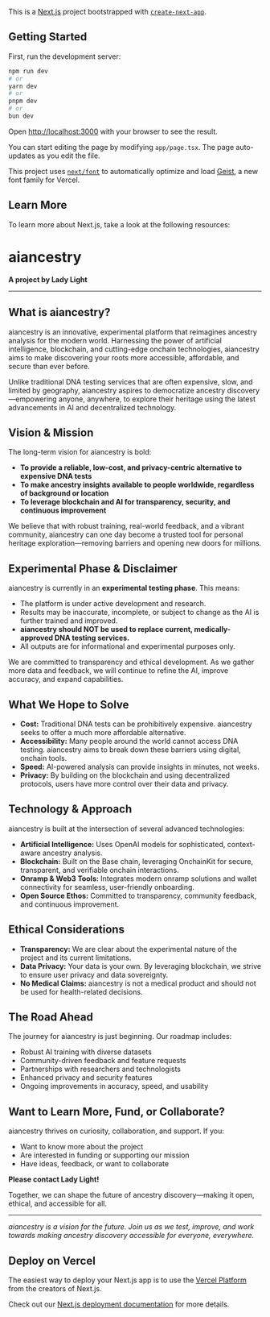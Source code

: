 This is a [Next.js](https://nextjs.org) project bootstrapped with [`create-next-app`](https://nextjs.org/docs/app/api-reference/cli/create-next-app).

## Getting Started

First, run the development server:

```bash
npm run dev
# or
yarn dev
# or
pnpm dev
# or
bun dev
```

Open [http://localhost:3000](http://localhost:3000) with your browser to see the result.

You can start editing the page by modifying `app/page.tsx`. The page auto-updates as you edit the file.

This project uses [`next/font`](https://nextjs.org/docs/app/building-your-application/optimizing/fonts) to automatically optimize and load [Geist](https://vercel.com/font), a new font family for Vercel.

## Learn More

To learn more about Next.js, take a look at the following resources:

# aiancestry

**A project by Lady Light**

---

## What is aiancestry?

aiancestry is an innovative, experimental platform that reimagines ancestry analysis for the modern world. Harnessing the power of artificial intelligence, blockchain, and cutting-edge onchain technologies, aiancestry aims to make discovering your roots more accessible, affordable, and secure than ever before.

Unlike traditional DNA testing services that are often expensive, slow, and limited by geography, aiancestry aspires to democratize ancestry discovery—empowering anyone, anywhere, to explore their heritage using the latest advancements in AI and decentralized technology.

## Vision & Mission

The long-term vision for aiancestry is bold:
- **To provide a reliable, low-cost, and privacy-centric alternative to expensive DNA tests**
- **To make ancestry insights available to people worldwide, regardless of background or location**
- **To leverage blockchain and AI for transparency, security, and continuous improvement**

We believe that with robust training, real-world feedback, and a vibrant community, aiancestry can one day become a trusted tool for personal heritage exploration—removing barriers and opening new doors for millions.

## Experimental Phase & Disclaimer

aiancestry is currently in an **experimental testing phase**. This means:
- The platform is under active development and research.
- Results may be inaccurate, incomplete, or subject to change as the AI is further trained and improved.
- **aiancestry should NOT be used to replace current, medically-approved DNA testing services.**
- All outputs are for informational and experimental purposes only.

We are committed to transparency and ethical development. As we gather more data and feedback, we will continue to refine the AI, improve accuracy, and expand capabilities.

## What We Hope to Solve

- **Cost:** Traditional DNA tests can be prohibitively expensive. aiancestry seeks to offer a much more affordable alternative.
- **Accessibility:** Many people around the world cannot access DNA testing. aiancestry aims to break down these barriers using digital, onchain tools.
- **Speed:** AI-powered analysis can provide insights in minutes, not weeks.
- **Privacy:** By building on the blockchain and using decentralized protocols, users have more control over their data and privacy.

## Technology & Approach

aiancestry is built at the intersection of several advanced technologies:
- **Artificial Intelligence:** Uses OpenAI models for sophisticated, context-aware ancestry analysis.
- **Blockchain:** Built on the Base chain, leveraging OnchainKit for secure, transparent, and verifiable onchain interactions.
- **Onramp & Web3 Tools:** Integrates modern onramp solutions and wallet connectivity for seamless, user-friendly onboarding.
- **Open Source Ethos:** Committed to transparency, community feedback, and continuous improvement.

## Ethical Considerations

- **Transparency:** We are clear about the experimental nature of the project and its current limitations.
- **Data Privacy:** Your data is your own. By leveraging blockchain, we strive to ensure user privacy and data sovereignty.
- **No Medical Claims:** aiancestry is not a medical product and should not be used for health-related decisions.

## The Road Ahead

The journey for aiancestry is just beginning. Our roadmap includes:
- Robust AI training with diverse datasets
- Community-driven feedback and feature requests
- Partnerships with researchers and technologists
- Enhanced privacy and security features
- Ongoing improvements in accuracy, speed, and usability

## Want to Learn More, Fund, or Collaborate?

aiancestry thrives on curiosity, collaboration, and support. If you:
- Want to know more about the project
- Are interested in funding or supporting our mission
- Have ideas, feedback, or want to collaborate

**Please contact Lady Light!**

Together, we can shape the future of ancestry discovery—making it open, ethical, and accessible for all.

---

*aiancestry is a vision for the future. Join us as we test, improve, and work towards making ancestry discovery accessible for everyone, everywhere.*

## Deploy on Vercel

The easiest way to deploy your Next.js app is to use the [Vercel Platform](https://vercel.com/new?utm_medium=default-template&filter=next.js&utm_source=create-next-app&utm_campaign=create-next-app-readme) from the creators of Next.js.

Check out our [Next.js deployment documentation](https://nextjs.org/docs/app/building-your-application/deploying) for more details.
